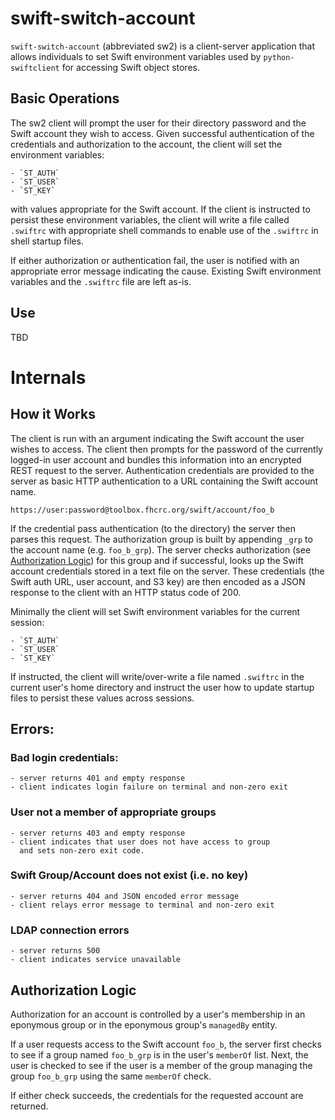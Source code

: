 swift-switch-account
====================

`swift-switch-account` (abbreviated sw2) is a client-server
application that allows individuals to set Swift environment variables
used by `python-swiftclient` for accessing Swift object stores.

## Basic Operations

The sw2 client will prompt the user for their directory password and
the Swift account they wish to access.  Given successful
authentication of the credentials and authorization to the account,
the client will set the environment variables:

    - `ST_AUTH`
    - `ST_USER`
    - `ST_KEY`

with values appropriate for the Swift account.  If the client is
instructed to persist these environment variables, the client will
write a file called `.swiftrc` with appropriate shell commands to
enable use of the `.swiftrc` in shell startup files.

If either authorization or authentication fail, the user is notified
with an appropriate error message indicating the cause.  Existing
Swift environment variables and the `.swiftrc` file are left as-is.

## Use

TBD

# Internals

## How it Works

The client is run with an argument indicating the Swift account the
user wishes to access.  The client then prompts for the password of the
currently logged-in user account and bundles this information into an
encrypted REST request to the server.  Authentication credentials are
provided to the server as basic HTTP authentication to a URL
containing the Swift account name.

    https://user:password@toolbox.fhcrc.org/swift/account/foo_b

If the credential pass authentication (to the directory) the server
then parses this request.  The authorization group is built by
appending `_grp` to the account name (e.g. `foo_b_grp`).  The server
checks authorization (see [Authorization Logic](#authlogic)) for this
group and if successful, looks up the Swift account credentials stored
in a text file on the server.  These credentials (the Swift auth URL,
user account, and S3 key) are then encoded as a JSON response to the
client with an HTTP status code of 200.

Minimally the client will set Swift environment variables for the
current session:

    - `ST_AUTH`
    - `ST_USER`
    - `ST_KEY`

If instructed, the client will write/over-write a file named
`.swiftrc` in the current user's home directory and instruct the user
how to update startup files to persist these values across sessions.

## Errors:

### Bad login credentials:

    - server returns 401 and empty response
    - client indicates login failure on terminal and non-zero exit

### User not a member of appropriate groups

    - server returns 403 and empty response
    - client indicates that user does not have access to group
      and sets non-zero exit code.

### Swift Group/Account does not exist (i.e. no key)

    - server returns 404 and JSON encoded error message
    - client relays error message to terminal and non-zero exit

### LDAP connection errors

    - server returns 500
    - client indicates service unavailable


## <a name="authlogic"></a>Authorization Logic

Authorization for an account is controlled by a user's membership in
an eponymous group or in the eponymous group's `managedBy` entity.

If a user requests access to the Swift account `foo_b`, the server
first checks to see if a group named `foo_b_grp` is in the user's
`memberOf` list.  Next, the user is checked to see if the user is a
member of the group managing the group `foo_b_grp` using the same
`memberOf` check.

If either check succeeds, the credentials for the requested account
are returned.

